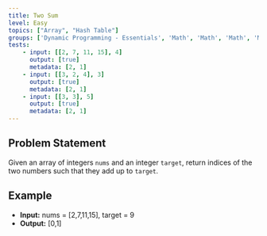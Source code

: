 ```yaml
---
title: Two Sum
level: Easy
topics: ["Array", "Hash Table"]
groups: ['Dynamic Programming - Essentials', 'Math', 'Math', 'Math', 'Math', 'Math']
tests:  
    - input: [[2, 7, 11, 15], 4]
      output: [true]
      metadata: [2, 1]
    - input: [[3, 2, 4], 3]
      output: [true]
      metadata: [2, 1]
    - input: [[3, 3], 5]
      output: [true]
      metadata: [2, 1]
---
```


## Problem Statement

Given an array of integers `nums` and an integer `target`, return indices of the two numbers such that they add up to `target`.

## Example

- **Input:** nums = [2,7,11,15], target = 9
- **Output:** [0,1]